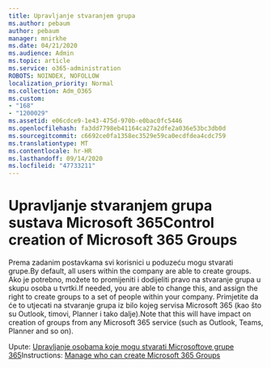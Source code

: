 ```yaml
---
title: Upravljanje stvaranjem grupa
ms.author: pebaum
author: pebaum
manager: mnirkhe
ms.date: 04/21/2020
ms.audience: Admin
ms.topic: article
ms.service: o365-administration
ROBOTS: NOINDEX, NOFOLLOW
localization_priority: Normal
ms.collection: Adm_O365
ms.custom:
- "168"
- "1200029"
ms.assetid: e06cdce9-1e43-475d-970b-e0bac0fc5446
ms.openlocfilehash: fa3dd7798eb41164ca27a2dfe2a036e53bc3db0d
ms.sourcegitcommit: c6692ce0fa1358ec3529e59ca0ecdfdea4cdc759
ms.translationtype: MT
ms.contentlocale: hr-HR
ms.lasthandoff: 09/14/2020
ms.locfileid: "47733211"
---
```

# <a name="control-creation-of-microsoft-365-groups"></a><span data-ttu-id="129f4-102">Upravljanje stvaranjem grupa sustava Microsoft 365</span><span class="sxs-lookup"><span data-stu-id="129f4-102">Control creation of Microsoft 365 Groups</span></span>

<span data-ttu-id="129f4-103">Prema zadanim postavkama svi korisnici u poduzeću mogu stvarati grupe.</span><span class="sxs-lookup"><span data-stu-id="129f4-103">By default, all users within the company are able to create groups.</span></span> <span data-ttu-id="129f4-104">Ako je potrebno, možete to promijeniti i dodijeliti pravo na stvaranje grupa u skupu osoba u tvrtki.</span><span class="sxs-lookup"><span data-stu-id="129f4-104">If needed, you are able to change this, and assign the right to create groups to a set of people within your company.</span></span> <span data-ttu-id="129f4-105">Primjetite da će to utjecati na stvaranje grupa iz bilo kojeg servisa Microsoft 365 (kao što su Outlook, timovi, Planner i tako dalje).</span><span class="sxs-lookup"><span data-stu-id="129f4-105">Note that this will have impact on creation of groups from any Microsoft 365 service (such as Outlook, Teams, Planner and so on).</span></span>
  
<span data-ttu-id="129f4-106">Upute: [Upravljanje osobama koje mogu stvarati Microsoftove grupe 365](https://docs.microsoft.com/microsoft-365/admin/create-groups/manage-creation-of-groups)</span><span class="sxs-lookup"><span data-stu-id="129f4-106">Instructions: [Manage who can create Microsoft 365 Groups](https://docs.microsoft.com/microsoft-365/admin/create-groups/manage-creation-of-groups)</span></span>

